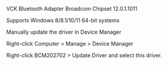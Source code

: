 VCK Bluetooth Adapter Broadcom Chipset 12.0.1.1011

Supports Windows 8/8.1/10/11 64-bit systems

Manually update the driver in Device Manager

Right-click Computer > Manage > Device Manager

Right-click BCM202702 > Update Driver and select this driver.
